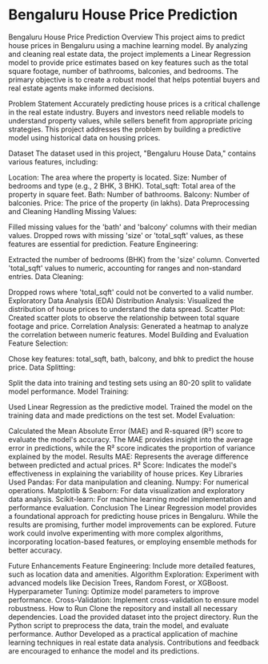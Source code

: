 # Bengaluru House Price Prediction
 Bengaluru House Price Prediction
Overview
This project aims to predict house prices in Bengaluru using a machine learning model. By analyzing and cleaning real estate data, the project implements a Linear Regression model to provide price estimates based on key features such as the total square footage, number of bathrooms, balconies, and bedrooms. The primary objective is to create a robust model that helps potential buyers and real estate agents make informed decisions.

Problem Statement
Accurately predicting house prices is a critical challenge in the real estate industry. Buyers and investors need reliable models to understand property values, while sellers benefit from appropriate pricing strategies. This project addresses the problem by building a predictive model using historical data on housing prices.

Dataset
The dataset used in this project, "Bengaluru House Data," contains various features, including:

Location: The area where the property is located.
Size: Number of bedrooms and type (e.g., 2 BHK, 3 BHK).
Total_sqft: Total area of the property in square feet.
Bath: Number of bathrooms.
Balcony: Number of balconies.
Price: The price of the property (in lakhs).
Data Preprocessing and Cleaning
Handling Missing Values:

Filled missing values for the 'bath' and 'balcony' columns with their median values.
Dropped rows with missing 'size' or 'total_sqft' values, as these features are essential for prediction.
Feature Engineering:

Extracted the number of bedrooms (BHK) from the 'size' column.
Converted 'total_sqft' values to numeric, accounting for ranges and non-standard entries.
Data Cleaning:

Dropped rows where 'total_sqft' could not be converted to a valid number.
Exploratory Data Analysis (EDA)
Distribution Analysis: Visualized the distribution of house prices to understand the data spread.
Scatter Plot: Created scatter plots to observe the relationship between total square footage and price.
Correlation Analysis: Generated a heatmap to analyze the correlation between numeric features.
Model Building and Evaluation
Feature Selection:

Chose key features: total_sqft, bath, balcony, and bhk to predict the house price.
Data Splitting:

Split the data into training and testing sets using an 80-20 split to validate model performance.
Model Training:

Used Linear Regression as the predictive model.
Trained the model on the training data and made predictions on the test set.
Model Evaluation:

Calculated the Mean Absolute Error (MAE) and R-squared (R²) score to evaluate the model's accuracy.
The MAE provides insight into the average error in predictions, while the R² score indicates the proportion of variance explained by the model.
Results
MAE: Represents the average difference between predicted and actual prices.
R² Score: Indicates the model's effectiveness in explaining the variability of house prices.
Key Libraries Used
Pandas: For data manipulation and cleaning.
Numpy: For numerical operations.
Matplotlib & Seaborn: For data visualization and exploratory data analysis.
Scikit-learn: For machine learning model implementation and performance evaluation.
Conclusion
The Linear Regression model provides a foundational approach for predicting house prices in Bengaluru. While the results are promising, further model improvements can be explored. Future work could involve experimenting with more complex algorithms, incorporating location-based features, or employing ensemble methods for better accuracy.

Future Enhancements
Feature Engineering: Include more detailed features, such as location data and amenities.
Algorithm Exploration: Experiment with advanced models like Decision Trees, Random Forest, or XGBoost.
Hyperparameter Tuning: Optimize model parameters to improve performance.
Cross-Validation: Implement cross-validation to ensure model robustness.
How to Run
Clone the repository and install all necessary dependencies.
Load the provided dataset into the project directory.
Run the Python script to preprocess the data, train the model, and evaluate performance.
Author
Developed as a practical application of machine learning techniques in real estate data analysis. Contributions and feedback are encouraged to enhance the model and its predictions.
